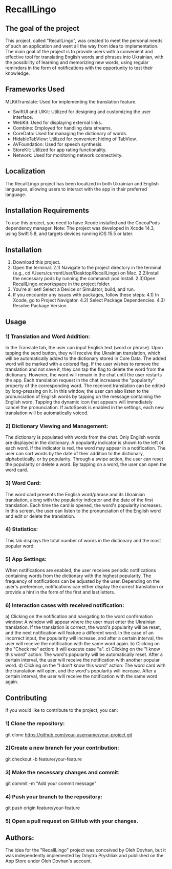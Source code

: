 # RecallLingo

## The goal of the project
This project, called "RecallLingo", was created to meet the personal needs of such an application and went all the way from idea to implementation. The main goal of the project is to provide users with a convenient and effective tool for translating English words and phrases into Ukrainian, with the possibility of learning and memorizing new words, using regular reminders in the form of notifications with the opportunity to test their knowledge.

## Frameworks Used

 MLKitTranslate: Used for implementing the translation feature.
- SwiftUI and UIKit: Utilized for designing and customizing the user interface.
- WebKit: Used for displaying external links.
- Combine: Employed for handling data streams.
- CoreData: Used for managing the dictionary of words.
- HidableTabView: Utilized for convenient hiding of TabView.
- AVFoundation: Used for speech synthesis.
- StoreKit: Utilized for app rating functionality.
- Network: Used for monitoring network connectivity.

## Localization
The RecallLingo project has been localized in both Ukrainian and English languages, allowing users to interact with the app in their preferred language.

## Installation Requirements
To use this project, you need to have Xcode installed and the CocoaPods dependency manager. 
Note: The project was developed in Xcode 14.3, using Swift 5.8, and targets devices running iOS 15.5 or later.

##  Installation
1) Download this project.
2) Open the terminal.
  2.1) Navigate to the project directory in the terminal (e.g., cd /Users/currentUser/Desktop/RecallLingo) on Mac.
  2.2)Install the necessary pods by running the command: pod install.
  2.3)Open RecallLingo.xcworkspace in the project folder.
3) You're all set! Select a Device or Simulator, build, and run.
4) If you encounter any issues with packages, follow these steps:
  4.1) In Xcode, go to Project Navigator.
  4.2) Select Package Dependencies.
  4.3) Resolve Package Version.

## Usage
### 1) Translation and Word Addition:
In the Translate tab, the user can input English text (word or phrase). Upon tapping the send button, they will receive the Ukrainian translation, which will be automatically added to the dictionary stored in Core Data. The added word will be marked with a colored flag. If the user wishes to remove the translation and not save it, they can tap the flag to delete the word from the dictionary. However, the word will remain in the chat until the user restarts the app. Each translation request in the chat increases the "popularity" property of the corresponding word. The received translation can be edited by long-pressing on it.
In this window, the user can also listen to the pronunciation of English words by tapping on the message containing the English word. Tapping the dynamic icon that appears will immediately cancel the pronunciation. If autoSpeak is enabled in the settings, each new translation will be automatically voiced.

### 2) Dictionary Viewing and Management:
The dictionary is populated with words from the chat. Only English words are displayed in the dictionary. A popularity indicator is shown to the left of each word. If the indicator is red, the word may appear in a notification. The user can sort words by the date of their addition to the dictionary, alphabetically, or by popularity. Through a swipe action, the user can reset the popularity or delete a word.
By tapping on a word, the user can open the word card.

### 3) Word Card:
The word card presents the English word/phrase and its Ukrainian translation, along with the popularity indicator and the date of the first translation. Each time the card is opened, the word's popularity increases. In this screen, the user can listen to the pronunciation of the English word and edit or delete the translation.

### 4) Statistics:
This tab displays the total number of words in the dictionary and the most popular word.

### 5) App Settings:
When notifications are enabled, the user receives periodic notifications containing words from the dictionary with the highest popularity. The frequency of notifications can be adjusted by the user. Depending on the user's preference, notifications can either display the correct translation or provide a hint in the form of the first and last letters.

### 6) Interaction cases with received notification:
a) Clicking on the notification and navigating to the word confirmation window: A window will appear where the user must enter the Ukrainian translation. If the translation is correct, the word's popularity will be reset, and the next notification will feature a different word. In the case of an incorrect input, the popularity will increase, and after a certain interval, the user will receive the notification with the same word again.
b) Clicking on the "Check me" action: It will execute case "a".
c) Clicking on the "I know this word" action: The word's popularity will be automatically reset. After a certain interval, the user will receive the notification with another popular word.
d) Clicking on the "I don't know this word" action: The word card with the translation will open, and the word's popularity will increase. After a certain interval, the user will receive the notification with the same word again.

## Contributing
If you would like to contribute to the project, you can:

### 1) Clone the repository:
git clone https://github.com/your-username/your-project.git
### 2)Create a new branch for your contribution:
git checkout -b feature/your-feature
### 3) Make the necessary changes and commit:
git commit -m "Add your commit message"
### 4) Push your branch to the repository:
git push origin feature/your-feature
### 5) Open a pull request on GitHub with your changes.

## Authors:
The idea for the "RecallLingo" project was conceived by Oleh Dovhan, but it was independently implemented by Dmytro Pryshliak and published on the App Store under Oleh Dovhan's account.






